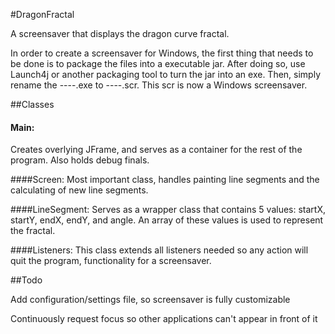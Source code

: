 #DragonFractal

A screensaver that displays the dragon curve fractal.

In order to create a screensaver for Windows, the first thing that needs to be done is to package the files
into a executable jar. After doing so, use Launch4j or another packaging tool to turn the jar into an exe.
Then, simply rename the ----.exe to ----.scr. This scr is now a Windows screensaver.

##Classes

#### Main:
Creates overlying JFrame, and serves as a container for the rest of the program. Also holds debug finals.

####Screen:
Most important class, handles painting line segments and the calculating of new line segments.

####LineSegment:
Serves as a wrapper class that contains 5 values: startX, startY, endX, endY, and angle.
An array of these values is used to represent the fractal.

####Listeners:
This class extends all listeners needed so any action will quit the program, functionality for a screensaver.

##Todo

Add configuration/settings file, so screensaver is fully customizable

Continuously request focus so other applications can't appear in front of it
